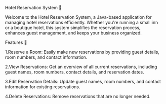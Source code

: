 Hotel Reservation System 🏨

Welcome to the Hotel Reservation System, a Java-based application for managing hotel reservations efficiently. Whether you're running a small inn or a boutique hotel, this system simplifies the reservation process, enhances guest management, and keeps your business organized.

Features 🌟

1.Reserve a Room: Easily make new reservations by providing guest details, room numbers, and contact information.

2.View Reservations: Get an overview of all current reservations, including guest names, room numbers, contact details, and reservation dates.

3.Edit Reservation Details: Update guest names, room numbers, and contact information for existing reservations.

4.Delete Reservations: Remove reservations that are no longer needed.
